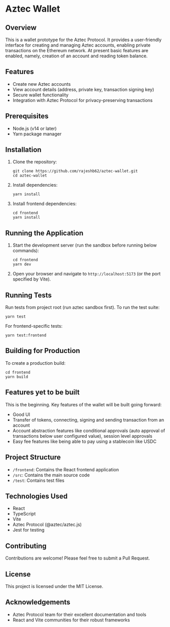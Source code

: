 # Aztec Wallet

## Overview
This is a wallet prototype for the Aztec Protocol. It provides a user-friendly interface for creating and managing Aztec accounts, enabling private transactions on the Ethereum network. At present basic features are enabled, namely, creation of an account and reading token balance.

## Features
- Create new Aztec accounts
- View account details (address, private key, transaction signing key)
- Secure wallet functionality
- Integration with Aztec Protocol for privacy-preserving transactions

## Prerequisites
- Node.js (v14 or later)
- Yarn package manager

## Installation
1. Clone the repository:
   ```
   git clone https://github.com/rajeshb62/aztec-wallet.git
   cd aztec-wallet
   ```

2. Install dependencies:
   ```
   yarn install
   ```

3. Install frontend dependencies:
   ```
   cd frontend
   yarn install
   ```

## Running the Application
1. Start the development server (run the sandbox before running below commands):
   ```
   cd frontend
   yarn dev
   ```

2. Open your browser and navigate to `http://localhost:5173` (or the port specified by Vite).

## Running Tests
Run tests from project root (run aztec sandbox first). To run the test suite:
```
yarn test
```
For frontend-specific tests:
```
yarn test:frontend
```
## Building for Production
To create a production build:
```
cd frontend
yarn build
```
## Features yet to be built
This is the beginning. Key features of the wallet will be built going forward:
- Good UI
- Transfer of tokens, connecting, signing and sending transaction from an account
- Account abstraction features like conditional approvals (auto approval of transactions below user configured value), session level approvals
- Easy fee features like being able to pay using a stablecoin like USDC

## Project Structure
- `/frontend`: Contains the React frontend application
- `/src`: Contains the main source code
- `/test`: Contains test files

## Technologies Used
- React
- TypeScript
- Vite
- Aztec Protocol (@aztec/aztec.js)
- Jest for testing

## Contributing
Contributions are welcome! Please feel free to submit a Pull Request.

## License
This project is licensed under the MIT License.

## Acknowledgements
- Aztec Protocol team for their excellent documentation and tools
- React and Vite communities for their robust frameworks
